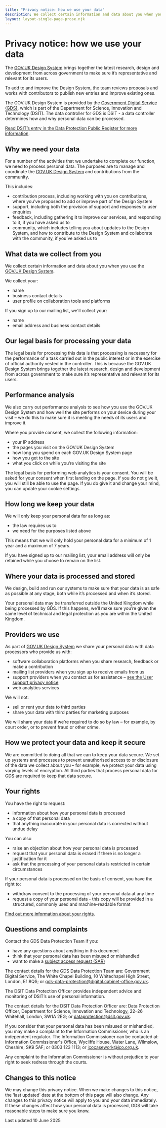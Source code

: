 ```yaml
---
title: "Privacy notice: how we use your data"
description: We collect certain information and data about you when you use the GOV.UK Design System
layout: layout-single-page-prose.njk
---
```


# Privacy notice: how we use your data

The [GOV.UK Design System](/) brings together the latest research, design and development from across government to make sure it’s representative and relevant for its users.

To add to and improve the Design System, the team reviews proposals and works with contributors to publish new entries and improve existing ones.

The GOV.UK Design System is provided by the [Government Digital Service (GDS)](https://www.gov.uk/government/organisations/government-digital-service/about), which is part of the Department for Science, Innovation and Technology (DSIT). The data controller for GDS is DSIT - a data controller determines how and why personal data can be processed.

[Read DSIT’s entry in the Data Protection Public Register for more information](https://ico.org.uk/ESDWebPages/Entry/ZB546218).

## Why we need your data

For a number of the activities that we undertake to complete our function, we need to process personal data. The purposes are to manage and coordinate the [GOV.UK Design System](/) and contributions from the community.

This includes:

- contribution process, including working with you on contributions, where you’ve proposed to add or improve part of the Design System
- support, including both the provision of support and responses to user enquiries
- feedback, including gathering it to improve our services, and responding to it, if you have asked us to
- community, which includes telling you about updates to the Design System, and how to contribute to the Design System and collaborate with the community, if you’ve asked us to

## What data we collect from you

We collect certain information and data about you when you use the [GOV.UK Design System](/).

We collect your:

- name
- business contact details
- user profile on collaboration tools and platforms

If you sign up to our mailing list, we'll collect your:

- name
- email address and business contact details

## Our legal basis for processing your data

The legal basis for processing this data is that processing is necessary for the performance of a task carried out in the public interest or in the exercise of official authority vested in the controller. This is because the GOV.UK Design System brings together the latest research, design and development from across government to make sure it’s representative and relevant for its users.

## Performance analysis

We also carry out performance analysis to see how you use the GOV.UK Design System and how well the site performs on your device during your visit – we do this to make sure it is meeting the needs of its users and improve it.

Where you provide consent, we collect the following information:

- your IP address
- the pages you visit on the GOV.UK Design System
- how long you spend on each GOV.UK Design System page
- how you got to the site
- what you click on while you’re visiting the site

The legal basis for performing web analytics is your consent. You will be asked for your consent when first landing on the page. If you do not give it, you will still be able to use the page. If you do give it and change your mind, you can update your cookie settings.

## How long we keep your data

We will only keep your personal data for as long as:

- the law requires us to
- we need for the purposes listed above

This means that we will only hold your personal data for a minimum of 1 year and a maximum of 7 years.

If you have signed up to our mailing list, your email address will only be retained while you choose to remain on the list.

## Where your data is processed and stored

We design, build and run our systems to make sure that your data is as safe as possible at any stage, both while it’s processed and when it’s stored.

Your personal data may be transferred outside the United Kingdom while being processed by GDS. If this happens, we’ll make sure you’re given the same level of technical and legal protection as you are within the United Kingdom.

## Providers we use

As part of [GOV.UK Design System](/) we share your personal data with data processors who provide us with:

- software collaboration platforms when you share research, feedback or make a contribution
- mailing list providers when you sign up to receive emails from us
- support providers when you contact us for assistance – [see the User support privacy notice](https://www.gov.uk/government/publications/government-digital-service-user-support-privacy-notice/user-support-privacy-notice)
- web analytics services

We will not:

- sell or rent your data to third parties
- share your data with third parties for marketing purposes

We will share your data if we’re required to do so by law – for example, by court order, or to prevent fraud or other crime.

## How we protect your data and keep it secure

We are committed to doing all that we can to keep your data secure. We set up systems and processes to prevent unauthorised access to or disclosure of the data we collect about you – for example, we protect your data using varying levels of encryption. All third parties that process personal data for GDS are required to keep that data secure.

## Your rights

You have the right to request:

- information about how your personal data is processed
- a copy of that personal data
- that anything inaccurate in your personal data is corrected without undue delay

You can also:

- raise an objection about how your personal data is processed
- request that your personal data is erased if there is no longer a justification for it
- ask that the processing of your personal data is restricted in certain circumstances

If your personal data is processed on the basis of consent, you have the right to:

- withdraw consent to the processing of your personal data at any time
- request a copy of your personal data - this copy will be provided in a structured, commonly used and machine-readable format

[Find out more information about your rights](https://ico.org.uk/your-data-matters/).

## Questions and complaints

Contact the GDS Data Protection Team if you:

- have any questions about anything in this document
- think that your personal data has been misused or mishandled
- want to make a [subject access request (SAR)](https://ico.org.uk/your-data-matters/your-right-of-access/)

The contact details for the GDS Data Protection Team are: Government Digital Service, The White Chapel Building, 10 Whitechapel High Street, London, E1 8QS; or [gds-data-protection@digital.cabinet-office.gov.uk](mailto:gds-data-protection@digital.cabinet-office.gov.uk).

The DSIT Data Protection Officer provides independent advice and monitoring of DSIT’s use of personal information.

The contact details for the DSIT Data Protection Officer are: Data Protection Officer, Department for Science, Innovation and Technology, 22–26 Whitehall, London, SW1A 2EG; or [dataprotection@dsit.gov.uk](mailto:dataprotection@dsit.gov.uk).

If you consider that your personal data has been misused or mishandled, you may make a complaint to the Information Commissioner, who is an independent regulator. The Information Commissioner can be contacted at: Information Commissioner's Office, Wycliffe House, Water Lane, Wilmslow, Cheshire, SK9 5AF; or 0303 123 1113; or [icocasework@ico.org.uk](mailto:icocasework@ico.org.uk).

Any complaint to the Information Commissioner is without prejudice to your right to seek redress through the courts.

## Changes to this notice

We may change this privacy notice. When we make changes to this notice, the ‘last updated’ date at the bottom of this page will also change. Any changes to this privacy notice will apply to you and your data immediately. If these changes affect how your personal data is processed, GDS will take reasonable steps to make sure you know.

<p class="govuk-body govuk-!-font-size-16">Last updated 10 June 2025</p>
